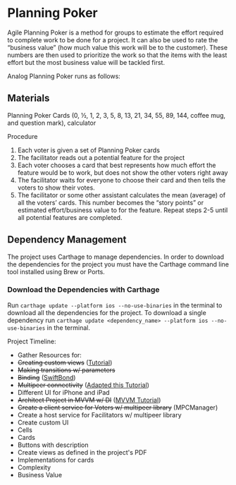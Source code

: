 # Planning Poker

Agile Planning Poker is a method for groups to estimate the effort required to complete work to be done for a project. It can also be used to rate the “business value” (how much value this work will be to the customer). These numbers are then used to prioritize the work so that the items with the least effort but the most business value will be tackled first.


Analog Planning Poker runs as follows:


## Materials

Planning Poker Cards (0, ½, 1, 2, 3, 5, 8, 13, 21, 34, 55, 89, 144, coffee mug, and question mark), calculator


Procedure

1.	Each voter is given a set of Planning Poker cards
2.	The facilitator reads out a potential feature for the project
3.	Each voter chooses a card that best represents how much effort the feature would be to work, but does not show the other voters right away
4.	The facilitator waits for everyone to choose their card and then tells the voters to show their votes.
5.	The facilitator or some other assistant calculates the mean (average) of all the voters’ cards. This number becomes the “story points” or estimated effort/business value to for the feature.
Repeat steps 2-5 until all potential features are completed.

## Dependency Management

The project uses Carthage to manage dependencies. In order to download the dependencies for the project you must have the Carthage command line tool installed using Brew or Ports.

### Download the Dependencies with Carthage

Run `carthage update --platform ios --no-use-binaries` in the terminal to download all the dependencies for the project. To download a single dependency run `carthage update <dependency_name> --platform ios --no-use-binaries` in the terminal.

Project Timeline:

* Gather Resources for:
* ~~Creating custom views~~ ([Tutorial](http://randexdev.com/2014/08/uicollectionviewcell/))
* ~~Making transitions w/ parameters~~ 
* ~~Binding~~ ([SwiftBond](https://github.com/SwiftBond/Bond))
* ~~Multipeer connectivity~~ ([Adapted this Tutorial](https://www.ralfebert.de/tutorials/ios-swift-multipeer-connectivity/))
* Different UI for iPhone and iPad
* ~~Architect Project in MVVM w/ DI~~ ([MVVM Tutorial](https://github.com/Swinject/SwinjectMVVMExample))
* ~~Create a client service for Voters w/ multipeer library~~ (MPCManager)
* Create a host service for Facilitators w/ multipeer library
* Create custom UI
* Cells
* Cards
* Buttons with description
* Create views as defined in the project's PDF
* Implementations for cards
* Complexity
* Business Value
